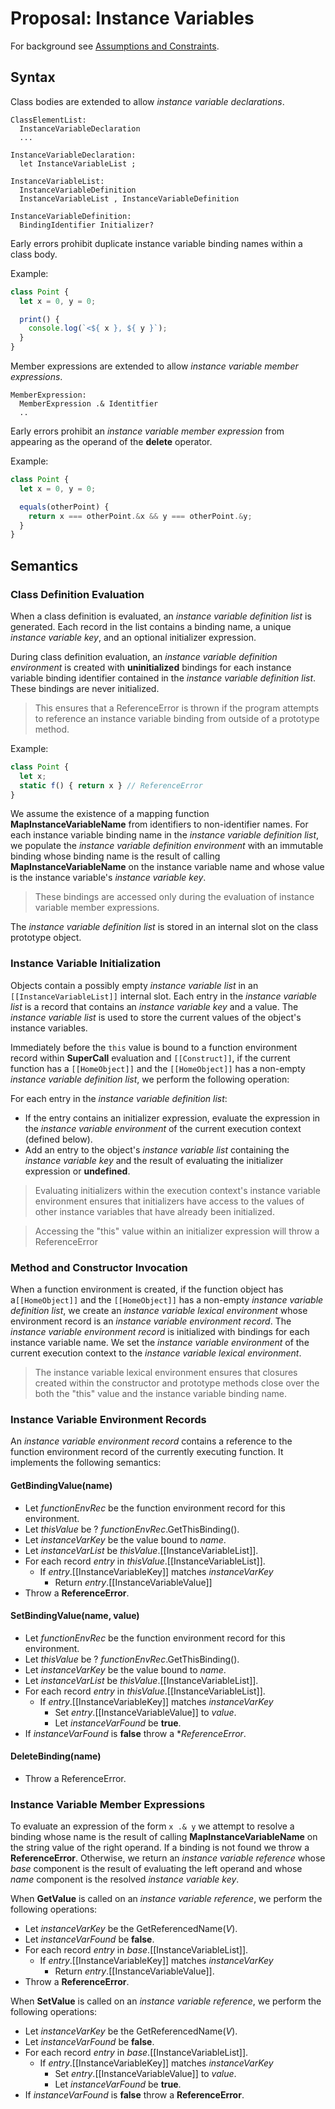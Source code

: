 # Proposal: Instance Variables

For background see [Assumptions and Constraints](../docs/assumptions-and-constraints.md).

## Syntax

Class bodies are extended to allow *instance variable declarations*.

```
ClassElementList:
  InstanceVariableDeclaration
  ...

InstanceVariableDeclaration:
  let InstanceVariableList ;

InstanceVariableList:
  InstanceVariableDefinition
  InstanceVariableList , InstanceVariableDefinition

InstanceVariableDefinition:
  BindingIdentifier Initializer?
```

Early errors prohibit duplicate instance variable binding names within a class body.

Example:

```js
class Point {
  let x = 0, y = 0;

  print() {
    console.log(`<${ x }, ${ y }`);
  }
}
```

Member expressions are extended to allow *instance variable member expressions*.

```
MemberExpression:
  MemberExpression .& Identitfier
  ..
```

Early errors prohibit an *instance variable member expression* from appearing as the operand of the **delete** operator.

Example:

```js
class Point {
  let x = 0, y = 0;

  equals(otherPoint) {
    return x === otherPoint.&x && y === otherPoint.&y;
  }
}
```

## Semantics

### Class Definition Evaluation

When a class definition is evaluated, an *instance variable definition list* is generated. Each record in the list contains a binding name, a unique *instance variable key*, and an optional initializer expression.

During class definition evaluation, an *instance variable definition environment* is created with **uninitialized** bindings for each instance variable binding identifier contained in the *instance variable definition list*. These bindings are never initialized.

> This ensures that a ReferenceError is thrown if the program attempts to reference an instance variable binding from outside of a prototype method.

Example:

```js
class Point {
  let x;
  static f() { return x } // ReferenceError
}
```

We assume the existence of a mapping function **MapInstanceVariableName** from identifiers to non-identifier names. For each instance variable binding name in the *instance variable definition list*, we populate the *instance variable definition environment* with an immutable binding whose binding name is the result of calling **MapInstanceVariableName** on the instance variable name and whose value is the instance variable's *instance variable key*.

> These bindings are accessed only during the evaluation of instance variable member expressions.

The *instance variable definition list* is stored in an internal slot on the class prototype object.

### Instance Variable Initialization

Objects contain a possibly empty *instance variable list* in an `[[InstanceVariableList]]` internal slot. Each entry in the *instance variable list* is a record that contains an *instance variable key* and a value. The *instance variable list* is used to store the current values of the object's instance variables.

Immediately before the `this` value is bound to a function environment record within **SuperCall** evaluation and `[[Construct]]`, if the current function has a `[[HomeObject]]` and the `[[HomeObject]]` has a non-empty *instance variable definition list*, we perform the following operation:

For each entry in the *instance variable definition list*:

- If the entry contains an initializer expression, evaluate the expression in the *instance variable environment* of the current execution context (defined below).
- Add an entry to the object's *instance variable list* containing the *instance variable key* and the result of evaluating the initializer expression or **undefined**.

> Evaluating initializers within the execution context's instance variable environment ensures that initializers have access to the values of other instance variables that have already been initialized.

> Accessing the "this" value within an initializer expression will throw a ReferenceError

### Method and Constructor Invocation

When a function environment is created, if the function object has a`[[HomeObject]]` and the `[[HomeObject]]` has a non-empty *instance variable definition list*, we create an *instance variable lexical environment* whose environment record is an *instance variable environment record*. The *instance variable environment record* is initialized with bindings for each instance variable name. We set the *instance variable environment* of the current execution context to the *instance variable lexical environment*.

> The instance variable lexical environment ensures that closures created within the constructor and prototype methods close over the both the "this" value and the instance variable binding name.

### Instance Variable Environment Records

An *instance variable environment record* contains a reference to the function environment record of the currently executing function. It implements the following semantics:

#### GetBindingValue(name)

- Let *functionEnvRec* be the function environment record for this environment.
- Let *thisValue* be ? *functionEnvRec*.GetThisBinding().
- Let *instanceVarKey* be the value bound to *name*.
- Let *instanceVarList* be *thisValue*.[[InstanceVariableList]].
- For each record *entry* in *thisValue*.[[InstanceVariableList]].
  - If *entry*.[[InstanceVariableKey]] matches *instanceVarKey*
    - Return *entry*.[[InstanceVariableValue]]
- Throw a **ReferenceError**.

#### SetBindingValue(name, value)

- Let *functionEnvRec* be the function environment record for this environment.
- Let *thisValue* be ? *functionEnvRec*.GetThisBinding().
- Let *instanceVarKey* be the value bound to *name*.
- Let *instanceVarList* be *thisValue*.[[InstanceVariableList]].
- For each record *entry* in *thisValue*.[[InstanceVariableList]].
  - If *entry*.[[InstanceVariableKey]] matches *instanceVarKey*
    - Set *entry*.[[InstanceVariableValue]] to *value*.
    - Let *instanceVarFound* be **true**.
- If *instanceVarFound* is **false** throw a **ReferenceError*.

#### DeleteBinding(name)

- Throw a ReferenceError.

### Instance Variable Member Expressions

To evaluate an expression of the form `x .& y` we attempt to resolve a binding whose name is the result of calling **MapInstanceVariableName** on the string value of the right operand. If a binding is not found we throw a **ReferenceError**. Otherwise, we return an *instance variable reference* whose *base* component is the result of evaluating the left operand and whose *name* component is the resolved *instance variable key*.

When **GetValue** is called on an *instance variable reference*, we perform the following operations:

- Let *instanceVarKey* be the GetReferencedName(*V*).
- Let *instanceVarFound* be **false**.
- For each record *entry* in *base*.[[InstanceVariableList]].
  - If *entry*.[[InstanceVariableKey]] matches *instanceVarKey*
    - Return *entry*.[[InstanceVariableValue]].
- Throw a **ReferenceError**.

When **SetValue** is called on an *instance variable reference*, we perform the following operations:

- Let *instanceVarKey* be the GetReferencedName(*V*).
- Let *instanceVarFound* be **false**.
- For each record *entry* in *base*.[[InstanceVariableList]].
  - If *entry*.[[InstanceVariableKey]] matches *instanceVarKey*
    - Set *entry*.[[InstanceVariableValue]] to *value*.
    - Let *instanceVarFound* be **true**.
- If *instanceVarFound* is **false** throw a **ReferenceError**.
